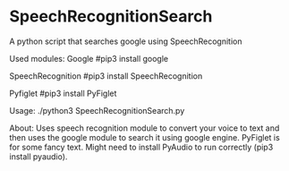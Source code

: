 # SpeechRecognitionSearch
A python script that searches google using SpeechRecognition

Used modules:
Google
#pip3 install google

SpeechRecognition
#pip3 install SpeechRecognition

Pyfiglet
#pip3 install PyFiglet

Usage:
./python3 SpeechRecognitionSearch.py

About:
Uses speech recognition module to convert your voice to text and then uses the google module to search it using google engine. PyFiglet is for some fancy text. Might need to install PyAudio to run correctly (pip3 install pyaudio).
